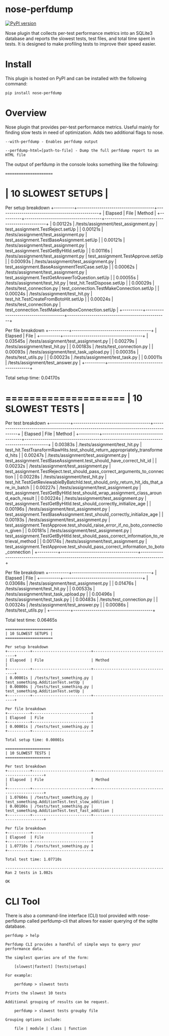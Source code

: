 nose-perfdump
=============

[![PyPI version](https://img.shields.io/pypi/v/nose-perfdump.svg)](http://badge.fury.io/py/nose-perfdump)

Nose plugin that collects per-test performance metrics into an SQLite3 database and reports the slowest tests, test files, and total time
spent in tests. It is designed to make profiling tests to improve their speed
easier.

# Install

This plugin is hosted on PyPI and can be installed with the following command:

    pip install nose-perfdump

# Overview

Nose plugin that provides per-test performance metrics. Useful mainly for
finding slow tests in need of optimization. Adds two additional flags to
nose.

    --with-perfdump - Enables perfdump output

    --perfdump-html=[path-to-file] - Dump the full perfdump report to an HTML file

The output of perfdump in the console looks something like the following:

    =====================
| 10 SLOWEST SETUPS |
=====================

Per setup breakdown
+----------+--------------------------------------+-------------------------------------------------+
| Elapsed  | File                                 | Method                                          |
+----------+--------------------------------------+-------------------------------------------------+
| 0.00122s | /tests/assignment/test_assignment.py | test_assignment.TestReject.setUp                |
| 0.00121s | /tests/assignment/test_assignment.py | test_assignment.TestBaseAssignment.setUp        |
| 0.00121s | /tests/assignment/test_assignment.py | test_assignment.TestGetByHitId.setUp            |
| 0.00116s | /tests/assignment/test_assignment.py | test_assignment.TestApprove.setUp               |
| 0.00093s | /tests/assignment/test_assignment.py | test_assignment.BaseAssignmentTestCase.setUp    |
| 0.00062s | /tests/assignment/test_assignment.py | test_assignment.TestGetAnswerToQuestion.setUp   |
| 0.00055s | /tests/assignment/test_hit.py        | test_hit.TestDispose.setUp                      |
| 0.00029s | /tests/test_connection.py            | test_connection.TestMakeConnection.setUp        |
| 0.00024s | /tests/assignment/test_hit.py        | test_hit.TestCreateFromBotoHit.setUp            |
| 0.00024s | /tests/test_connection.py            | test_connection.TestMakeSandboxConnection.setUp |
+----------+--------------------------------------+-------------------------------------------------+

Per file breakdown
+----------+---------------------------------------+
| Elapsed  | File                                  |
+----------+---------------------------------------+
| 0.03545s | /tests/assignment/test_assignment.py  |
| 0.00279s | /tests/assignment/test_hit.py         |
| 0.00183s | /tests/test_connection.py             |
| 0.00093s | /tests/assignment/test_task_upload.py |
| 0.00035s | /tests/test_utils.py                  |
| 0.00023s | /tests/assignment/test_task.py        |
| 0.00011s | /tests/assignment/test_answer.py      |
+----------+---------------------------------------+

Total setup time: 0.04170s

====================
| 10 SLOWEST TESTS |
====================

Per test breakdown
+----------+--------------------------------------+-----------------------------------------------------------------------------------------+
| Elapsed  | File                                 | Method                                                                                  |
+----------+--------------------------------------+-----------------------------------------------------------------------------------------+
| 0.00383s | /tests/assignment/test_hit.py        | test_hit.TestTransformRawHits.test_should_return_appropriately_transformed_hits         |
| 0.00247s | /tests/assignment/test_assignment.py | test_assignment.TestBaseAssignment.test_should_have_correct_hit_id                      |
| 0.00232s | /tests/assignment/test_assignment.py | test_assignment.TestReject.test_should_pass_correct_arguments_to_connection             |
| 0.00228s | /tests/assignment/test_hit.py        | test_hit.TestGetReviewableByBatchId.test_should_only_return_hit_ids_that_are_in_batch   |
| 0.00227s | /tests/assignment/test_assignment.py | test_assignment.TestGetByHitId.test_should_wrap_assignment_class_around_each_result     |
| 0.00224s | /tests/assignment/test_assignment.py | test_assignment.TestGetByHitId.test_should_correctly_initialize_age                     |
| 0.00196s | /tests/assignment/test_assignment.py | test_assignment.TestBaseAssignment.test_should_correctly_initialize_age                 |
| 0.00193s | /tests/assignment/test_assignment.py | test_assignment.TestApprove.test_should_raise_error_if_no_boto_connection_given         |
| 0.00181s | /tests/assignment/test_assignment.py | test_assignment.TestGetByHitId.test_should_pass_correct_information_to_retrieval_method |
| 0.00174s | /tests/assignment/test_assignment.py | test_assignment.TestApprove.test_should_pass_correct_information_to_boto_connection     |
+----------+--------------------------------------+-----------------------------------------------------------------------------------------+

Per file breakdown
+----------+---------------------------------------+
| Elapsed  | File                                  |
+----------+---------------------------------------+
| 0.03068s | /tests/assignment/test_assignment.py  |
| 0.01476s | /tests/assignment/test_hit.py         |
| 0.00533s | /tests/assignment/test_task_upload.py |
| 0.00496s | /tests/assignment/test_task.py        |
| 0.00483s | /tests/test_connection.py             |
| 0.00324s | /tests/assignment/test_answer.py      |
| 0.00086s | /tests/test_utils.py                  |
+----------+---------------------------------------+

Total test time: 0.06465s
    
    =====================
    | 10 SLOWEST SETUPS |
    =====================
    
    Per setup breakdown
    +----------+--------------------------+-----------------------------------+
    | Elapsed  | File                     | Method                            |
    +----------+--------------------------+-----------------------------------+
    | 0.00001s | /tests/test_something.py | test_something.AdditionTest.setUp |
    | 0.00000s | /tests/test_something.py | test_something.AdditionTest.setUp |
    +----------+--------------------------+-----------------------------------+
    
    Per file breakdown
    +----------+--------------------------+
    | Elapsed  | File                     |
    +----------+--------------------------+
    | 0.00001s | /tests/test_something.py |
    +----------+--------------------------+
    
    Total setup time: 0.00001s

    ====================
    | 10 SLOWEST TESTS |
    ====================

    Per test breakdown
    +----------+--------------------------+------------------------------------------------+
    | Elapsed  | File                     | Method                                         |
    +----------+--------------------------+------------------------------------------------+
    | 1.07604s | /tests/test_something.py | test_something.AdditionTest.test_slow_addition |
    | 0.00106s | /tests/test_something.py | test_something.AdditionTest.test_fast_addition |
    +----------+--------------------------+------------------------------------------------+
    
    Per file breakdown
    +----------+--------------------------+
    | Elapsed  | File                     |
    +----------+--------------------------+
    | 1.07710s | /tests/test_something.py |
    +----------+--------------------------+
    
    Total test time: 1.07710s
    
    ----------------------------------------------------------------------
    Ran 2 tests in 1.082s

    OK

# CLI Tool

There is also a command-line interface (CLI) tool provided with nose-perfdump
called perfdump-cli that allows for easier querying of the sqlite database.
    
    perfdump > help
    
    Perfdump CLI provides a handful of simple ways to query your
    performance data.
    
    The simplest queries are of the form:
    
	    [slowest|fastest] [tests|setups]
    
    For example:
    
	    perfdump > slowest tests
    
    Prints the slowest 10 tests
    
    Additional grouping of results can be request.
    
	    perfdump > slowest tests groupby file
    
    Grouping options include:
    
	    file | module | class | function
